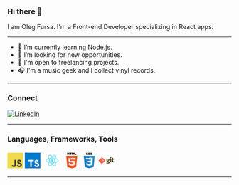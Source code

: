 ### Hi there 👋
I am Oleg Fursa. I'm a Front-end Developer specializing in React apps. 

---

- 🌱 I’m currently learning Node.js.
- 🤔 I’m looking for new opportunities.
- 💼 I'm open to freelancing projects. 
- 🎧 I'm a music geek and I collect vinyl records.

---

### Connect
[![LinkedIn](https://img.shields.io/badge/LinkedIn-0077B5?style=for-the-badge&logo=linkedin&logoColor=white)](https://www.linkedin.com/in/oleg-fursa-346472a6/)

---

### Languages, Frameworks, Tools
<p float="left">
<img align="center" alt="JavaScript" width="35px" src="https://raw.githubusercontent.com/github/explore/80688e429a7d4ef2fca1e82350fe8e3517d3494d/topics/javascript/javascript.png" style="max-width: 100%;">
<img align="center" alt="JavaScript" width="35px" src="https://raw.githubusercontent.com/github/explore/80688e429a7d4ef2fca1e82350fe8e3517d3494d/topics/typescript/typescript.png" style="max-width: 100%;">
<img style="padding:5px;" align="center" alt="ReactJs" width="35px" src="https://raw.githubusercontent.com/github/explore/80688e429a7d4ef2fca1e82350fe8e3517d3494d/topics/react/react.png"/>
<img align="center" alt="HTML" width="35px" src="https://raw.githubusercontent.com/github/explore/80688e429a7d4ef2fca1e82350fe8e3517d3494d/topics/html/html.png" style="max-width: 100%;">
<img align="center" alt="CSS" width="35px" src="https://raw.githubusercontent.com/github/explore/80688e429a7d4ef2fca1e82350fe8e3517d3494d/topics/css/css.png" style="max-width: 100%;">
  <img align="center" alt="Git" width="35px" src="https://raw.githubusercontent.com/github/explore/80688e429a7d4ef2fca1e82350fe8e3517d3494d/topics/git/git.png" style="max-width: 100%;">
<!-- and more such images with different URLs in src -->
</p>

---
